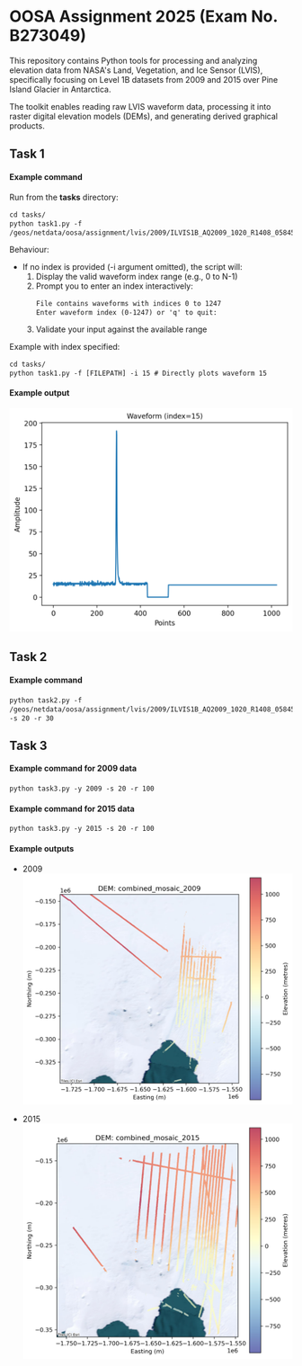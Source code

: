 # OOSA Assignment 2025 (Exam No. B273049)
This repository contains Python tools for processing and analyzing elevation data from NASA's Land, Vegetation, and Ice Sensor (LVIS), specifically focusing on Level 1B datasets from 2009 and 2015 over Pine Island Glacier in Antarctica. 

The toolkit enables reading raw LVIS waveform data, processing it into raster digital elevation models (DEMs), and generating derived graphical products.

## Task 1


#### Example command

Run from the **tasks** directory:

```
cd tasks/
python task1.py -f /geos/netdata/oosa/assignment/lvis/2009/ILVIS1B_AQ2009_1020_R1408_058456.h5
```
Behaviour:
- If no index is provided (-i argument omitted), the script will:
  1. Display the valid waveform index range (e.g., 0 to N-1)
  2. Prompt you to enter an index interactively:
        ```text
        File contains waveforms with indices 0 to 1247
        Enter waveform index (0-1247) or 'q' to quit: 
        ```
  3. Validate your input against the available range

Example with index specified:

```
cd tasks/
python task1.py -f [FILEPATH] -i 15 # Directly plots waveform 15
```

#### Example output

![Example LVIS Waveform](./plots/waveform_15.png)


## Task 2

#### Example command

```
python task2.py -f /geos/netdata/oosa/assignment/lvis/2009/ILVIS1B_AQ2009_1020_R1408_058456.h5 -s 20 -r 30
```

## Task 3

#### Example command for 2009 data

```
python task3.py -y 2009 -s 20 -r 100
```

#### Example command for 2015 data

```
python task3.py -y 2015 -s 20 -r 100
```

#### Example outputs

- 2009
![Combined Mosaic 2009](./plots/DEM_combined_mosaic_2009.png)

- 2015
![Combined Mosaic 2015](./plots/DEM_combined_mosaic_2015.png)


